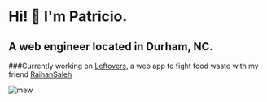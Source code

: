 # Hi! 👋 I'm Patricio.
## A web engineer located in Durham, NC. 
###Currently working on [Leftovers](https://www.leftovers.love/), a web app to fight food waste with my friend [RaihanSaleh](https://github.com/RaihanSaleh)


<!--
**patgarcia/patgarcia** is a ✨ _special_ ✨ repository because its `README.md` (this file) appears on your GitHub profile.

Here are some ideas to get you started:

- 🔭 I’m currently working on ...
- 🌱 I’m currently learning ...
- 👯 I’m looking to collaborate on ...
- 🤔 I’m looking for help with ...
- 💬 Ask me about ...
- 📫 How to reach me: ...
- 😄 Pronouns: ...
- ⚡ Fun fact: ...
-->

![mew](https://github.githubassets.com/images/mona-whisper.gif)
